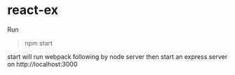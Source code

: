 # react-ex

Run

> npm start

start will run webpack following by node server then start an express server on http://localhost:3000
